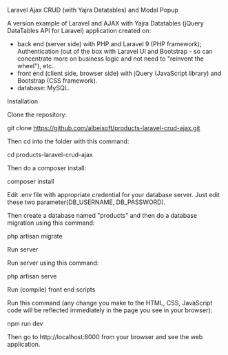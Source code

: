 Laravel Ajax CRUD (with Yajra Datatables) and Modal Popup

A version example of Laravel and AJAX with Yajra Datatables (jQuery DataTables API for Laravel) application created on:
- back end (server side) with PHP and Laravel 9 (PHP framework); Authentication (out of the box with Laravel UI and Bootstrap - so can concentrate more on business logic and not need to "reinvent the wheel"), etc..
- front end (client side, browser side) with jQuery (JavaScript library) and Bootstrap (CSS framework).
- database: MySQL. 

Installation

Clone the repository:

git clone https://github.com/albeisoft/products-laravel-crud-ajax.git

Then cd into the folder with this command:

cd products-laravel-crud-ajax

Then do a composer install:

composer install

Edit .env file with appropriate credential for your database server. Just edit these two parameter(DB_USERNAME, DB_PASSWORD).

Then create a database named "products" and then do a database migration using this command:

php artisan migrate

Run server

Run server using this command:

php artisan serve

Run (compile) front end scripts

Run this command (any change you make to the HTML, CSS, JavaScript code will be reflected immediately in the page you see in your browser):

npm run dev

Then go to http://localhost:8000 from your browser and see the web application.




